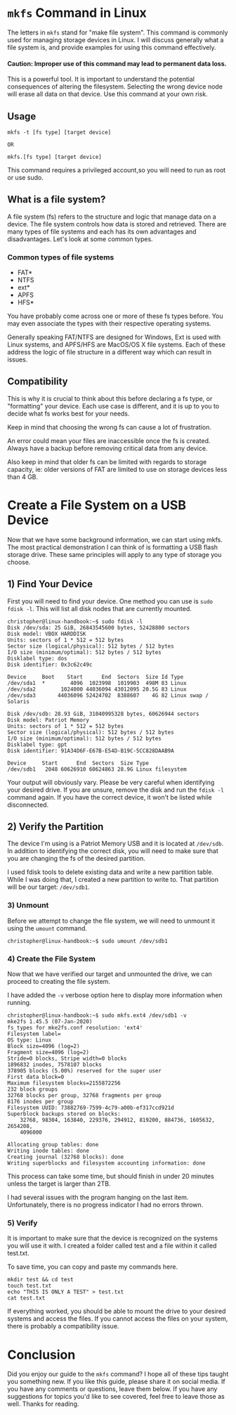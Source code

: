 # `mkfs` Command in Linux

The letters in `mkfs` stand for "make file system". This command is commonly used for managing storage devices in Linux.  I will discuss generally what a file system is, and provide examples for using this command effectively.

#### Caution: Improper use of this command may lead to permanent data loss. 

This is a powerful tool. It is important to understand the potential consequences of altering the filesystem. Selecting the wrong device node will erase all data on that device. Use this command at your own risk.


## Usage 
```
mkfs -t [fs type] [target device]

OR 

mkfs.[fs type] [target device]
```

This command requires a privileged account,so you will need to run as root or use sudo.

## What is a file system?
A file system (fs) refers to the structure and logic that manage data on a device. The file system controls how data is stored and retrieved. There are many types of file systems and each has its own advantages and disadvantages. Let's look at some common types.

### Common types of file systems
* FAT* 
* NTFS 
* ext* 
* APFS
* HFS*

You have probably come across one or more of these fs types before. You may even associate the types with their respective operating systems. 

Generally speaking FAT/NTFS are designed for Windows, Ext is used with Linux systems, and APFS/HFS are MacOS/OS X file systems. Each of these address the logic of file structure in a different way which can result in issues.

## Compatibility 
This is why it is crucial to think about this before declaring a fs type, or "formatting" your device. Each use case is different, and it is up to you to decide what fs works best for your needs.

Keep in mind that choosing the wrong fs can cause a lot of frustration. 

An error could mean your files are inaccessible once the fs is created. Always have a backup before removing critical data from any device.

Also keep in mind that older fs can be limited with regards to storage capacity, ie: older versions of FAT are limited to use on storage devices less than 4 GB.

# Create a File System on a USB Device
Now that we have some background information, we can start using mkfs. The most practical demonstration I can think of is formatting a USB flash storage drive. These same principles will apply to any type of storage you choose. 

## 1) Find Your Device
First you will need to find your device. One method you can use is `sudo fdisk -l`. This will list all disk nodes that are currently mounted. 

```
christopher@linux-handbook:~$ sudo fdisk -l
Disk /dev/sda: 25 GiB, 26843545600 bytes, 52428800 sectors
Disk model: VBOX HARDDISK   
Units: sectors of 1 * 512 = 512 bytes
Sector size (logical/physical): 512 bytes / 512 bytes
I/O size (minimum/optimal): 512 bytes / 512 bytes
Disklabel type: dos
Disk identifier: 0x3c62c49c

Device     Boot    Start      End  Sectors  Size Id Type
/dev/sda1  *        4096  1023998  1019903  498M 83 Linux
/dev/sda2        1024000 44036094 43012095 20.5G 83 Linux
/dev/sda3       44036096 52424702  8388607    4G 82 Linux swap / Solaris

Disk /dev/sdb: 28.93 GiB, 31040995328 bytes, 60626944 sectors
Disk model: Patriot Memory  
Units: sectors of 1 * 512 = 512 bytes
Sector size (logical/physical): 512 bytes / 512 bytes
I/O size (minimum/optimal): 512 bytes / 512 bytes
Disklabel type: gpt
Disk identifier: 91A34D6F-E67B-E54D-B19C-5CC828DAAB9A

Device     Start      End  Sectors  Size Type
/dev/sdb1   2048 60626910 60624863 28.9G Linux filesystem
```

Your output will obviously vary. Please be very careful when identifying your desired drive. If you are unsure, remove the disk and run the `fdisk -l` command again. If you have the correct device, it won't be listed while disconnected.

## 2) Verify the Partition
The device I'm using is a Patriot Memory USB and it is located at `/dev/sdb`. In addition to identifying the correct disk, you will need to make sure that you are changing the fs of the desired partition.

I used fdisk tools to delete existing data and write a new partition table. While I was doing that, I created a new partition to write to. That partition will be our target: `/dev/sdb1`. 


### 3) Unmount 
Before we attempt to change the file system, we will need to unmount it using the `umount` command.
```
christopher@linux-handbook:~$ sudo umount /dev/sdb1
```

### 4) Create the File System
Now that we have verified our target and unmounted the drive, we can proceed to creating the file system. 

I have added the `-v` verbose option here to display more information when running.

```
christopher@linux-handbook:~$ sudo mkfs.ext4 /dev/sdb1 -v
mke2fs 1.45.5 (07-Jan-2020)
fs_types for mke2fs.conf resolution: 'ext4'
Filesystem label=
OS type: Linux
Block size=4096 (log=2)
Fragment size=4096 (log=2)
Stride=0 blocks, Stripe width=0 blocks
1896832 inodes, 7578107 blocks
378905 blocks (5.00%) reserved for the super user
First data block=0
Maximum filesystem blocks=2155872256
232 block groups
32768 blocks per group, 32768 fragments per group
8176 inodes per group
Filesystem UUID: 73882769-7599-4c79-a00b-ef317ccd921d
Superblock backups stored on blocks: 
	32768, 98304, 163840, 229376, 294912, 819200, 884736, 1605632, 2654208, 
	4096000

Allocating group tables: done                            
Writing inode tables: done                            
Creating journal (32768 blocks): done
Writing superblocks and filesystem accounting information: done 
```
This process can take some time, but should finish in under 20 minutes unless the target is larger than 2TB. 

I had several issues with the program hanging on the last item. Unfortunately, there is no progress indicator I had no errors thrown. 

### 5) Verify
It is important to make sure that the device is recognized on the systems you will use it with. I created a folder called test and a file within it called test.txt.

To save time, you can copy and paste my commands here. 

```
mkdir test && cd test
touch test.txt
echo "THIS IS ONLY A TEST" > test.txt
cat test.txt
```
If everything worked, you should be able to mount the drive to your desired systems and access the files. If you cannot access the files on your system, there is probably a compatibility issue.

# Conclusion
Did you enjoy our guide to the `mkfs` command? I hope all of these tips taught you something new. If you like this guide, please share it on social media. If you have any comments or questions, leave them below. If you have any suggestions for topics you'd like to see covered, feel free to leave those as well. Thanks for reading. 
